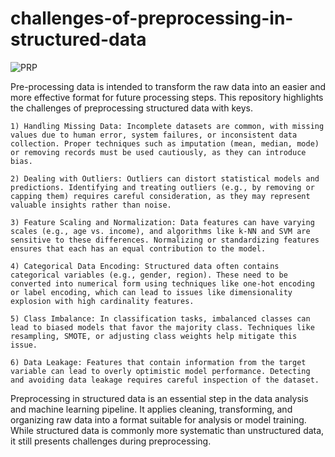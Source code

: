 # challenges-of-preprocessing-in-structured-data
![PRP](https://daxg39y63pxwu.cloudfront.net/images/blog/data-preprocessing-techniques-and-steps/image_13091084341635516423259.png)

Pre-processing data is intended to transform the raw data into an easier and more effective format for future processing steps.
This repository highlights the challenges of preprocessing structured data with keys.

    1) Handling Missing Data: Incomplete datasets are common, with missing values due to human error, system failures, or inconsistent data collection. Proper techniques such as imputation (mean, median, mode) or removing records must be used cautiously, as they can introduce bias.

    2) Dealing with Outliers: Outliers can distort statistical models and predictions. Identifying and treating outliers (e.g., by removing or capping them) requires careful consideration, as they may represent valuable insights rather than noise.

    3) Feature Scaling and Normalization: Data features can have varying scales (e.g., age vs. income), and algorithms like k-NN and SVM are sensitive to these differences. Normalizing or standardizing features ensures that each has an equal contribution to the model.

    4) Categorical Data Encoding: Structured data often contains categorical variables (e.g., gender, region). These need to be converted into numerical form using techniques like one-hot encoding or label encoding, which can lead to issues like dimensionality explosion with high cardinality features.

    5) Class Imbalance: In classification tasks, imbalanced classes can lead to biased models that favor the majority class. Techniques like resampling, SMOTE, or adjusting class weights help mitigate this issue.

    6) Data Leakage: Features that contain information from the target variable can lead to overly optimistic model performance. Detecting and avoiding data leakage requires careful inspection of the dataset.


Preprocessing in structured data is an essential step in the data analysis and machine learning pipeline. It applies cleaning, transforming, and organizing raw data into a format suitable for analysis or model training. While structured data is commonly more systematic than unstructured data, it still presents challenges during preprocessing. 
